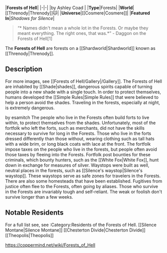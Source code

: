 |**Forests of Hell**|
|-|-|
|by  Ashley Coad |
|**Type**|Forests|
|**World**|[[Threnody\|Threnody]]🐱︎|
|**Universe**|[[Cosmere\|Cosmere]]|
|**Featured In**|*Shadows for Silence*|

>“* Names didn't mean a whole lot in the Forests. Or maybe they meant everything. The right ones, that was.*”
\- Daggon on the Forests of Hell[1]


The **Forests of Hell** are forests on a [[Shardworld\|Shardworld]] known as [[Threnody\|Threnody]].

## Description
For more images, see [[Forests of Hell/Gallery\|/Gallery]].
The Forests of Hell are inhabited by [[Shade\|shades]], dangerous spirits capable of turning people into a new shade with a single touch. In order to protect themselves, humans developed the [[Simple Rules\|Simple Rules]] that were believed to help a person avoid the shades. Traveling in the forests, especially at night, is extremely dangerous.

 by  esamitch 
The people who live in the Forests often build forts to live within, to protect themselves from the shades. Unfortunately, most of the fortfolk who left the forts, such as merchants, did not have the skills necessary to survive for long in the Forests. Those who live in the forts dressed differently than those without, wearing clothing such as tall hats with a wide brim, or long black coats with lace at the front. The fortfolk impose taxes on the people who live in the forests, but people often avoid those taxes by fleeing into the Forests. Fortfolk post bounties for these criminals, which bounty hunters, such as the [[White Fox\|White Fox]], hunt down in exchange for measures of silver.
Waystops were built as well, neutral places in the forests, such as [[Silence's waystop\|Silence's waystop]]. These waystops serve as safe zones for travelers in the Forests. There are also some homesteads that have been established.
Fugitives from justice often flee to the Forests, often going by aliases. Those who survive in the Forests are invariably tough and self-reliant. The weak or foolish don't survive longer than a few weeks.

## Notable Residents
For a full list see, see :Category:Residents of the Forests of Hell.
[[Silence Montane\|Silence Montane]]
[[Chesterton Divide\|Chesterton Divide]]
[[Theopolis\|Theopolis]]


https://coppermind.net/wiki/Forests_of_Hell